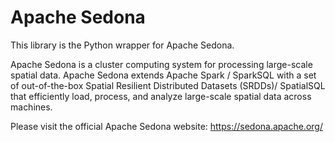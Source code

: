 # Apache Sedona

This library is the Python wrapper for Apache Sedona.

Apache Sedona is a cluster computing system for processing large-scale spatial data. 
Apache Sedona extends Apache Spark / SparkSQL with a set of out-of-the-box Spatial Resilient Distributed Datasets (SRDDs)/ SpatialSQL that efficiently load, process, and analyze large-scale spatial data across machines.

Please visit the official Apache Sedona website:
https://sedona.apache.org/